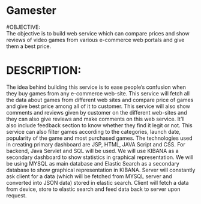 # Gamester

#OBJECTIVE: </br>
The objective is to build web service which can compare prices and show reviews of video games from various e-commerce web portals and give them a best price.

# DESCRIPTION: </br>
The idea behind building this service is to ease people’s confusion when they buy games from any e-commerce web-site. This service will fetch all the data about games from different web sites and compare price of games and give best price among all of it to customer. This service will also show comments and reviews given by customer on the different web-sites and they can also give reviews and make comments on this web service. It’ll also include feedback section to know whether they find it legit or not. This service can also filter games according to the categories, launch date, popularity of the game and most purchased games. The technologies used in creating primary dashboard are JSP, HTML, JAVA Script and CSS. For backend, Java Servlet and SQL will be used. We will use KIBANA as a secondary dashboard to show statistics in graphical representation. We will be using MYSQL as main database and Elastic Search as a secondary database to show graphical representation in KIBANA. Server will constantly ask client for a data (which will be fetched from MYSQL server and converted into JSON data) stored in elastic search. Client will fetch a data from device, store to elastic search and feed data back to server upon request.  


 
